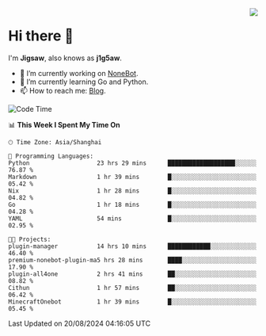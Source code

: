 <a href="#">
  <img align="right" src="https://github-readme-stats.vercel.app/api?username=j1g5awi&count_private=true&show_icons=true&title_color=80070B&text_color=B3B3B3&bg_color=212121&icon_color=80070B" />
</a>

# Hi there 👋

I'm **Jigsaw**, also knows as **j1g5aw**.

- 🔭 I’m currently working on [NoneBot](https://github.com/nonebot).
- 🌱 I’m currently learning Go and Python.
- 📫 How to reach me: [Blog](https://blog.maddestroyer.xyz/).

<!--START_SECTION:waka-->
![Code Time](http://img.shields.io/badge/Code%20Time-1%2C648%20hrs%2021%20mins-blue)

📊 **This Week I Spent My Time On** 

```text
🕑︎ Time Zone: Asia/Shanghai

💬 Programming Languages: 
Python                   23 hrs 29 mins      ███████████████████░░░░░░   76.87 % 
Markdown                 1 hr 39 mins        █░░░░░░░░░░░░░░░░░░░░░░░░   05.42 % 
Nix                      1 hr 28 mins        █░░░░░░░░░░░░░░░░░░░░░░░░   04.82 % 
Go                       1 hr 18 mins        █░░░░░░░░░░░░░░░░░░░░░░░░   04.28 % 
YAML                     54 mins             █░░░░░░░░░░░░░░░░░░░░░░░░   02.95 % 

🐱‍💻 Projects: 
plugin-manager           14 hrs 10 mins      ████████████░░░░░░░░░░░░░   46.40 % 
premium-nonebot-plugin-ma5 hrs 28 mins       ████░░░░░░░░░░░░░░░░░░░░░   17.90 % 
plugin-all4one           2 hrs 41 mins       ██░░░░░░░░░░░░░░░░░░░░░░░   08.82 % 
Cithun                   1 hr 57 mins        ██░░░░░░░░░░░░░░░░░░░░░░░   06.42 % 
MinecraftOnebot          1 hr 39 mins        █░░░░░░░░░░░░░░░░░░░░░░░░   05.45 % 
```


 Last Updated on 20/08/2024 04:16:05 UTC
<!--END_SECTION:waka-->
